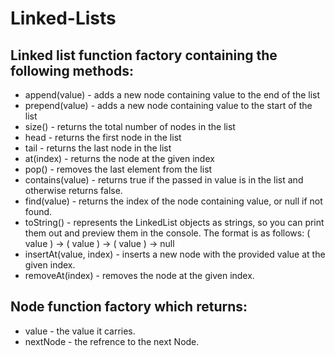 # Linked-Lists
## Linked list function factory containing the following methods:
- append(value) - adds a new node containing value to the end of the list
- prepend(value) - adds a new node containing value to the start of the list
- size() - returns the total number of nodes in the list
- head - returns the first node in the list
- tail - returns the last node in the list
- at(index) - returns the node at the given index
- pop() - removes the last element from the list
- contains(value) - returns true if the passed in value is in the list and otherwise returns false.
- find(value) - returns the index of the node containing value, or null if not found.
- toString() - represents the LinkedList objects as strings, so you can print them out and preview them in the console. The format is as follows: ( value ) -> ( value ) -> ( value ) -> null
- insertAt(value, index) - inserts a new node with the provided value at the given index.
- removeAt(index) - removes the node at the given index.

## Node function factory which returns:
- value - the value it carries.
- nextNode - the refrence to the next Node.

